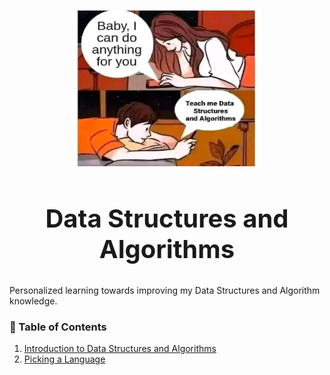 <p align="center">
    <img src="assets/image.png" alt="dsa" width="300" height="250">
</p>


<h2 align="center" style="font-size: 40px; font-weight: bold;"> Data Structures and Algorithms
    <br> 
</h2>

<p>Personalized learning towards improving my Data Structures and Algorithm knowledge.</p>

### 📝 Table of Contents
1. [Introduction to Data Structures and Algorithms](https://github.com/R-Owino/100DaysofALXSE/blob/main/Day%201/Intro.md)
2. [Picking a Language](https://github.com/R-Owino/100DaysofALXSE/blob/main/Day%202/Pick%20a%20language.md)